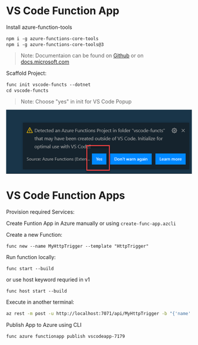 # VS Code Function App

Install azure-function-tools

```
npm i -g azure-functions-core-tools
npm i -g azure-functions-core-tools@3
```

> Note: Documentaion can be found on [Github](https://github.com/Azure/azure-functions-core-tools) or on [docs.microsoft.com](https://docs.microsoft.com/en-us/azure/azure-functions/functions-run-local?tabs=windows%2Ccsharp%2Cbash)

Scaffold Project:

```
func init vscode-functs --dotnet
cd vscode-functs
```

> Note: Choose "yes" in init for VS Code Popup

![init-vscode](../_images/init-vscode.png)

# VS Code Function Apps

Provision required Services:

Create Funtion App in Azure manually or using `create-func-app.azcli`

Create a new Function:

```
func new --name MyHttpTrigger --template "HttpTrigger"
```

Run function locally:

```
func start --build
```

or use host keyword requried in v1

```
func host start --build
```

Execute in another terminal:

```bash
az rest -m post -u http://localhost:7071/api/MyHttpTrigger -b "{'name':'Azure Rocks'}"
```

Publish App to Azure using CLI

```
func azure functionapp publish vscodeapp-7179
```
